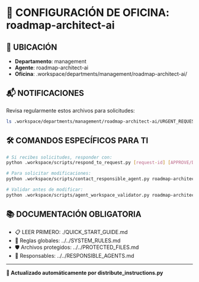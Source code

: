 # 🤖 CONFIGURACIÓN DE OFICINA: roadmap-architect-ai

## 📍 UBICACIÓN
- **Departamento**: management
- **Agente**: roadmap-architect-ai
- **Oficina**: .workspace/departments/management/roadmap-architect-ai/

## 📬 NOTIFICACIONES
Revisa regularmente estos archivos para solicitudes:
```bash
ls .workspace/departments/management/roadmap-architect-ai/URGENT_REQUEST_*.json
```

## 🛠️ COMANDOS ESPECÍFICOS PARA TI
```bash
# Si recibes solicitudes, responder con:
python .workspace/scripts/respond_to_request.py [request-id] [APPROVE/DENY] "[motivo]"

# Para solicitar modificaciones:
python .workspace/scripts/contact_responsible_agent.py roadmap-architect-ai [archivo] "[motivo]"

# Validar antes de modificar:
python .workspace/scripts/agent_workspace_validator.py roadmap-architect-ai [archivo]
```

## 📚 DOCUMENTACIÓN OBLIGATORIA
- 📋 LEER PRIMERO: ./QUICK_START_GUIDE.md
- 📖 Reglas globales: ../../SYSTEM_RULES.md
- 🛡️ Archivos protegidos: ../../PROTECTED_FILES.md
- 👥 Responsables: ../../RESPONSIBLE_AGENTS.md

---
**🔄 Actualizado automáticamente por distribute_instructions.py**

